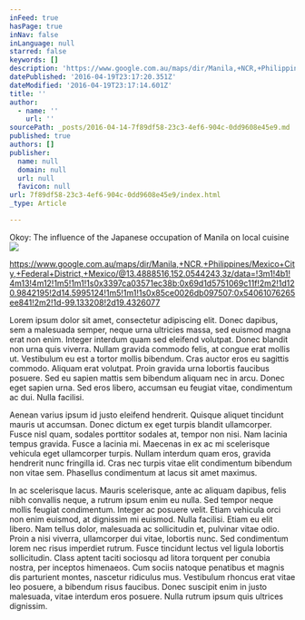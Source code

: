 ```yaml
---
inFeed: true
hasPage: true
inNav: false
inLanguage: null
starred: false
keywords: []
description: 'https://www.google.com.au/maps/dir/Manila,+NCR,+Philippines/Mexico+City,+Federal+District,+Mexico/@13.4888516,152.0544243,3z/data=!3m1!4b1!4m13!4m12!1m5!1m1!1s0x3397ca03571ec38b:0x69d1d5751069c11f!2m2!1d120.9842195!2d14.5995124!1m5!1m1!1s0x85ce0026db097507:0x54061076265ee841!2m2!1d-99.133208!2d19.4326077'
datePublished: '2016-04-19T23:17:20.351Z'
dateModified: '2016-04-19T23:17:14.601Z'
title: ''
author:
  - name: ''
    url: ''
sourcePath: _posts/2016-04-14-7f89df58-23c3-4ef6-904c-0dd9608e45e9.md
published: true
authors: []
publisher:
  name: null
  domain: null
  url: null
  favicon: null
url: 7f89df58-23c3-4ef6-904c-0dd9608e45e9/index.html
_type: Article

---
```

Okoy: The influence of the Japanese occupation of Manila on local cuisine
![](https://the-grid-user-content.s3-us-west-2.amazonaws.com/6ab38a2d-2b87-4fe3-b14d-9e3717bdfca7.jpg)

https://www.google.com.au/maps/dir/Manila,+NCR,+Philippines/Mexico+City,+Federal+District,+Mexico/@13.4888516,152.0544243,3z/data=!3m1!4b1!4m13!4m12!1m5!1m1!1s0x3397ca03571ec38b:0x69d1d5751069c11f!2m2!1d120.9842195!2d14.5995124!1m5!1m1!1s0x85ce0026db097507:0x54061076265ee841!2m2!1d-99.133208!2d19.4326077

Lorem ipsum dolor sit amet, consectetur adipiscing elit. Donec dapibus, sem a malesuada semper, neque urna ultricies massa, sed euismod magna erat non enim. Integer interdum quam sed eleifend volutpat. Donec blandit non urna quis viverra. Nullam gravida commodo felis, at congue erat mollis ut. Vestibulum eu est a tortor mollis bibendum. Cras auctor eros eu sagittis commodo. Aliquam erat volutpat. Proin gravida urna lobortis faucibus posuere. Sed eu sapien mattis sem bibendum aliquam nec in arcu. Donec eget sapien urna. Sed eros libero, accumsan eu feugiat vitae, condimentum ac dui. Nulla facilisi.

Aenean varius ipsum id justo eleifend hendrerit. Quisque aliquet tincidunt mauris ut accumsan. Donec dictum ex eget turpis blandit ullamcorper. Fusce nisl quam, sodales porttitor sodales at, tempor non nisi. Nam lacinia tempus gravida. Fusce a lacinia mi. Maecenas in ex ac mi scelerisque vehicula eget ullamcorper turpis. Nullam interdum quam eros, gravida hendrerit nunc fringilla id. Cras nec turpis vitae elit condimentum bibendum non vitae sem. Phasellus condimentum at lacus sit amet maximus.

In ac scelerisque lacus. Mauris scelerisque, ante ac aliquam dapibus, felis nibh convallis neque, a rutrum ipsum enim eu nulla. Sed tempor neque mollis feugiat condimentum. Integer ac posuere velit. Etiam vehicula orci non enim euismod, at dignissim mi euismod. Nulla facilisi. Etiam eu elit libero. Nam tellus dolor, malesuada ac sollicitudin et, pulvinar vitae odio. Proin a nisi viverra, ullamcorper dui vitae, lobortis nunc. Sed condimentum lorem nec risus imperdiet rutrum. Fusce tincidunt lectus vel ligula lobortis sollicitudin. Class aptent taciti sociosqu ad litora torquent per conubia nostra, per inceptos himenaeos. Cum sociis natoque penatibus et magnis dis parturient montes, nascetur ridiculus mus. Vestibulum rhoncus erat vitae leo posuere, a bibendum risus faucibus. Donec suscipit enim in justo malesuada, vitae interdum eros posuere. Nulla rutrum ipsum quis ultrices dignissim.